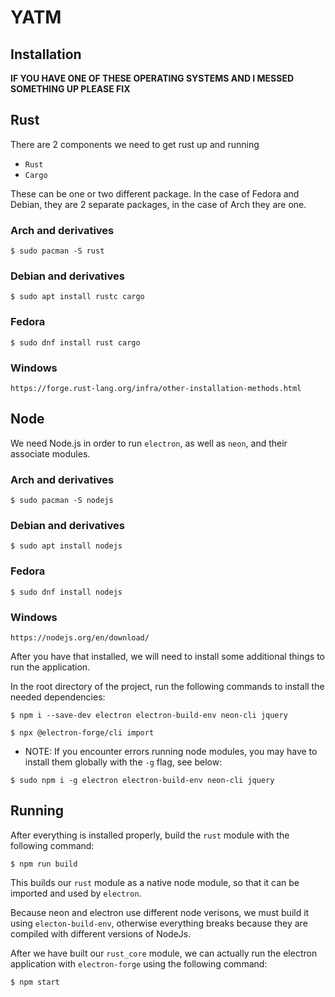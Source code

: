 # YATM

## Installation

**IF YOU HAVE ONE OF THESE OPERATING SYSTEMS AND I MESSED SOMETHING UP PLEASE FIX**

## Rust

There are 2 components we need to get rust up and running
* `Rust`
* `Cargo`

These can be one or two different package.  In the case of Fedora and Debian, they are 2 separate packages, in the case of Arch they are one.

### Arch and derivatives

`$ sudo pacman -S rust`

### Debian and derivatives

`$ sudo apt install rustc cargo`

### Fedora

`$ sudo dnf install rust cargo`

### Windows

`https://forge.rust-lang.org/infra/other-installation-methods.html`

## Node

We need Node.js in order to run `electron`, as well as `neon`, and their associate modules.

### Arch and derivatives

`$ sudo pacman -S nodejs`

### Debian and derivatives

`$ sudo apt install nodejs`

### Fedora

`$ sudo dnf install nodejs`

### Windows

`https://nodejs.org/en/download/`

After you have that installed, we will need to install some additional things to run the application.

In the root directory of the project, run the following commands to install the needed dependencies:

`$ npm i --save-dev electron electron-build-env neon-cli jquery`

`$ npx @electron-forge/cli import`

* NOTE: If you encounter errors running node modules, you may have to install them globally with the `-g` flag, see below:

`$ sudo npm i -g electron electron-build-env neon-cli jquery`

## Running

After everything is installed properly, build the `rust` module with the following command:

`$ npm run build`

This builds our `rust` module as a native node module, so that it can be imported and used by `electron`.

Because neon and electron use different node verisons, we must build it using `electon-build-env`, otherwise everything breaks because they are compiled with different versions of NodeJs.

After we have built our `rust_core` module, we can actually run the electron application with `electron-forge` using the following command: 

`$ npm start`
